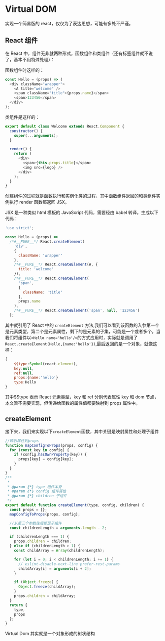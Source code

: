 # Virtual DOM

实现一个简易版的 react，仅仅为了表达思想，可能有多处不严谨。

## React 组件

在 React 中，组件无非就两种形式，函数组件和类组件（还有标签组件就不说了，基本不用特殊处理）：

函数组件时这样的：

```js
const Hello = (props) => (
  <div className="wrapper">
    <A title="welcome" />
    <span className="title">{props.name}</span>
    <span>123456</span>
  </div>
);
```

类组件是这样的：

```js
export default class Welcome extends React.Component {
  constructor() {
    super(...arguments);
  }

  render() {
    return (
      <div>
        <span>{this.props.title}</span>
        <img src={logo} />
      </div>
    );
  }
}
```

创建组件的过程就是函数执行和实例化类的过程，其中函数组件返回的和类组件实例执行 render 函数都返回 JSX。

JSX 是一种类似 html 模板的 JavaScript 代码，需要经由 babel 转译，生成以下代码：

```js
'use strict';

const Hello = (props) =>
  /*#__PURE__*/ React.createElement(
    'div',
    {
      className: 'wrapper'
    },
    /*#__PURE__*/ React.createElement(A, {
      title: 'welcome'
    }),
    /*#__PURE__*/ React.createElement(
      'span',
      {
        className: 'title'
      },
      props.name
    ),
    /*#__PURE__*/ React.createElement('span', null, '123456')
  );
```

其中就引用了 React 中的 `createElement` 方法,我们可以看到该函数的入参第一个是元素类型，第二个是元素属性，剩下的是元素的子集，可能是一个或者多个。当我们将组件以`<Hello name='hello'/>`的方式应用时，实际就是调用了`React.createElement(Hello,{name:'hello'})`,最后返回的是一个对象，就像这样：

```js
{
	$$type:Symbol(react.element),
	key:null,
	ref:null,
	props:{name:'hello'}
	type:Hello
}
```

其中\$\$type 表示 React 元素类型，key 和 ref 分别代表属性 key 和 dom 节点，本文暂不需要实现，但传递给函数的属性值都要映射到 props 属性中。

## createElement

接下来，我们来实现以下`createElement`函数，其中关键是映射属性和处理子组件

```js
//映射属性到props
function mapConfigToProps(props, config) {
  for (const key in config) {
    if (config.hasOwnProperty(key)) {
      props[key] = config[key];
    }
  }
}
/**
 *
 * @param {*} type 组件本身
 * @param {*} config 组件属性
 * @param {*} children 子组件
 */
export default function createElement(type, config, children) {
  const props = {};
  mapConfigToProps(props, config);

  //从第三个参数往后都是子组件
  const childrenLength = arguments.length - 2;

  if (childrenLength === 1) {
    props.children = children;
  } else if (childrenLength > 1) {
    const childArray = Array(childrenLength);

    for (let i = 0; i < childrenLength; i += 1) {
      // eslint-disable-next-line prefer-rest-params
      childArray[i] = arguments[i + 2];
    }

    if (Object.freeze) {
      Object.freeze(childArray);
    }
    props.children = childArray;
  }
  return {
    type,
    props
  };
}
```

Virtual Dom 其实就是一个对象形成的树状结构

